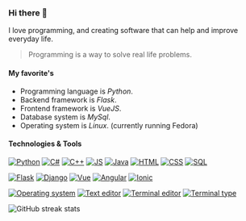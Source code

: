 <!---
https://shields.io/ for badges
https://simpleicons.org/ for badge icon reference
--->

<!-- <p align='center'>
<a href='https://www.leandergangso.no'><img src='https://raw.githubusercontent.com/leandergangso/leandergangso/main/icons/banner2.png'></a>
</p> -->

<!-- <p align='center'>
<a href='https://web.telegram.org/#/im?p=@LeanderGan'><img src='https://cdn.jsdelivr.net/npm/simple-icons@3.0.1/icons/telegram.svg' alt='telegram' height='40'></a>&nbsp;&nbsp;&nbsp;&nbsp;
<a href='mailto:leander.gangso@gmail.com'><img src='https://cdn.jsdelivr.net/npm/simple-icons@3.0.1/icons/gmail.svg' alt='gmail' height='40'></a>&nbsp;&nbsp;&nbsp;&nbsp;
<a href='https://www.leandergangso.no'><img src='https://cdn.jsdelivr.net/npm/simple-icons@3.0.1/icons/icloud.svg' alt='website' height='40'></a>&nbsp;&nbsp;&nbsp;&nbsp;
<a href='https://github.com/leandergangso'><img src='https://cdn.jsdelivr.net/npm/simple-icons@3.0.1/icons/github.svg' alt='github' height='40'></a>&nbsp;&nbsp;&nbsp;&nbsp;
</p> -->

### Hi there 👋

I love programming, and creating software that can help and improve everyday life.

> Programming is a way to solve real life problems.

#### My favorite's

- Programming language is *Python*.
- Backend framework is *Flask*.
- Frontend framework is *VueJS*.
- Database system is *MySql*.
- Operating system is *Linux*. (currently running Fedora)

#### Technologies & Tools

[![Python](https://img.shields.io/badge/Code-Python-yellow?logo=python&logoColor=white)](#hi-there-)
[![C#](https://img.shields.io/badge/Code-C%23-blueviolet?logo=C-Sharp&logoColor=white)](#hi-there-)
[![C++](https://img.shields.io/badge/Code-C++-blue?logo=C%2B%2B&logoColor=white)](#hi-there-)
[![JS](https://img.shields.io/badge/Code-JS-yellow?logo=javascript&logoColor=white)](#hi-there-)
[![Java](https://img.shields.io/badge/Code-Java-red?logo=java&logoColor=white)](#hi-there-)
[![HTML](https://img.shields.io/badge/Code-HTML-orange?logo=html5&logoColor=white)](#hi-there-)
[![CSS](https://img.shields.io/badge/Code-CSS-blue?logo=css3&logoColor=white)](#hi-there-)
[![SQL](https://img.shields.io/badge/Code-SQL-blue?logo=mysql&logoColor=white)](#hi-there-)

[![Flask](https://img.shields.io/badge/Tool-Flask-black?logo=flask&logoColor=white)](#hi-there-)
[![Django](https://img.shields.io/badge/Tool-Django-success?logo=django&logoColor=white)](#hi-there-)
[![Vue](https://img.shields.io/badge/Tool-VueJS-success?logo=Vue.js&logoColor=white)](#hi-there-)
[![Angular](https://img.shields.io/badge/Tool-AngularJS-red?logo=angularJS&logoColor=white)](#hi-there-)
[![Ionic](https://img.shields.io/badge/Tool-Ionic-blue?logo=ionic&logoColor=white)](#hi-there-)

[![Operating system](https://img.shields.io/badge/OS-Linux-blue?logo=linux&logoColor=white)](#hi-there-)
[![Text editor](https://img.shields.io/badge/Editor-VS_Code-blue?logo=visual-studio-code&logoColor=white)](#hi-there-)
[![Terminal editor](https://img.shields.io/badge/Editor-Vim-success?logo=vim&logoColor=white)](#hi-there-)
[![Terminal type](https://img.shields.io/badge/Shell-Bash-success?logo=bash&logoColor=white)](#hi-there-)

![GitHub streak stats](https://github-readme-streak-stats.herokuapp.com/?user=leandergangso)  

